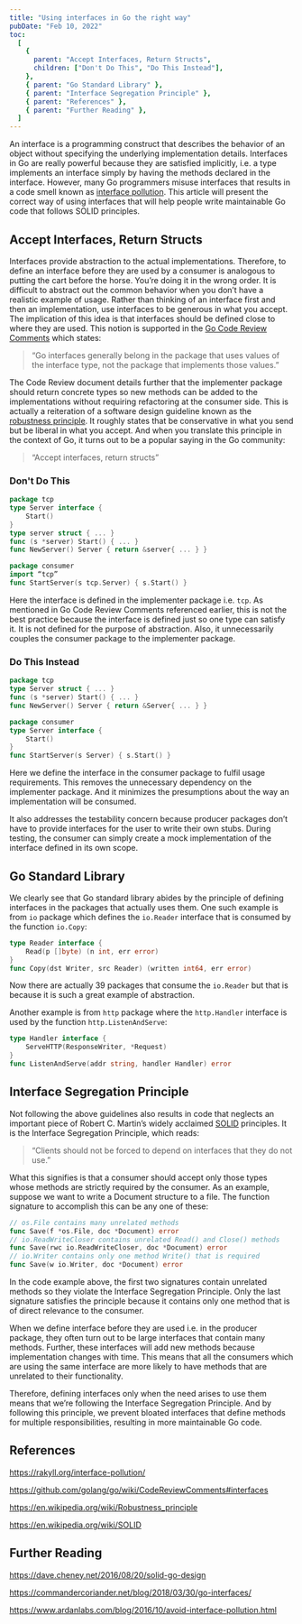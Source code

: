 ```yaml
---
title: "Using interfaces in Go the right way"
pubDate: "Feb 10, 2022"
toc:
  [
    {
      parent: "Accept Interfaces, Return Structs",
      children: ["Don't Do This", "Do This Instead"],
    },
    { parent: "Go Standard Library" },
    { parent: "Interface Segregation Principle" },
    { parent: "References" },
    { parent: "Further Reading" },
  ]
---
```


An interface is a programming construct that describes the behavior of an object without specifying the underlying implementation details. Interfaces in Go are really powerful because they are satisfied implicitly, i.e. a type implements an interface simply by having the methods declared in the interface. However, many Go programmers misuse interfaces that results in a code smell known as [interface pollution](https://rakyll.org/interface-pollution/). This article will present the correct way of using interfaces that will help people write maintainable Go code that follows SOLID principles.

## Accept Interfaces, Return Structs

Interfaces provide abstraction to the actual implementations. Therefore, to define an interface before they are used by a consumer is analogous to putting the cart before the horse. You’re doing it in the wrong order. It is difficult to abstract out the common behavior when you don’t have a realistic example of usage. Rather than thinking of an interface first and then an implementation, use interfaces to be generous in what you accept. The implication of this idea is that interfaces should be defined close to where they are used. This notion is supported in the [Go Code Review Comments](https://github.com/golang/go/wiki/CodeReviewComments#interfaces) which states:

> “Go interfaces generally belong in the package that uses values of the interface type, not the package that implements those values.”

The Code Review document details further that the implementer package should return concrete types so new methods can be added to the implementations without requiring refactoring at the consumer side. This is actually a reiteration of a software design guideline known as the [robustness principle](https://en.wikipedia.org/wiki/Robustness_principle). It roughly states that be conservative in what you send but be liberal in what you accept. And when you translate this principle in the context of Go, it turns out to be a popular saying in the Go community:

> “Accept interfaces, return structs”

### Don't Do This

```go
package tcp
type Server interface {
    Start()
}
type server struct { ... }
func (s *server) Start() { ... }
func NewServer() Server { return &server{ ... } }
```

```go
package consumer
import “tcp”
func StartServer(s tcp.Server) { s.Start() }
```

Here the interface is defined in the implementer package i.e. `tcp`. As mentioned in Go Code Review Comments referenced earlier, this is not the best practice because the interface is defined just so one type can satisfy it. It is not defined for the purpose of abstraction. Also, it unnecessarily couples the consumer package to the implementer package.

### Do This Instead

```go
package tcp
type Server struct { ... }
func (s *server) Start() { ... }
func NewServer() Server { return &Server{ ... } }
```

```go
package consumer
type Server interface {
    Start()
}
func StartServer(s Server) { s.Start() }
```

Here we define the interface in the consumer package to fulfil usage requirements. This removes the unnecessary dependency on the implementer package. And it minimizes the presumptions about the way an implementation will be consumed.

It also addresses the testability concern because producer packages don’t have to provide interfaces for the user to write their own stubs. During testing, the consumer can simply create a mock implementation of the interface defined in its own scope.

## Go Standard Library

We clearly see that Go standard library abides by the principle of defining interfaces in the packages that actually uses them. One such example is from `io` package which defines the `io.Reader` interface that is consumed by the function `io.Copy`:

```go
type Reader interface {
    Read(p []byte) (n int, err error)
}
func Copy(dst Writer, src Reader) (written int64, err error)
```

Now there are actually 39 packages that consume the `io.Reader` but that is because it is such a great example of abstraction.

Another example is from `http` package where the `http.Handler` interface is used by the function `http.ListenAndServe`:

```go
type Handler interface {
    ServeHTTP(ResponseWriter, *Request)
}
func ListenAndServe(addr string, handler Handler) error
```

## Interface Segregation Principle

Not following the above guidelines also results in code that neglects an important piece of Robert C. Martin’s widely acclaimed [SOLID](https://en.wikipedia.org/wiki/SOLID) principles. It is the Interface Segregation Principle, which reads:

> “Clients should not be forced to depend on interfaces that they do not use.”

What this signifies is that a consumer should accept only those types whose methods are strictly required by the consumer. As an example, suppose we want to write a Document structure to a file. The function signature to accomplish this can be any one of these:

```go
// os.File contains many unrelated methods
func Save(f *os.File, doc *Document) error
// io.ReadWriteCloser contains unrelated Read() and Close() methods
func Save(rwc io.ReadWriteCloser, doc *Document) error
// io.Writer contains only one method Write() that is required
func Save(w io.Writer, doc *Document) error
```

In the code example above, the first two signatures contain unrelated methods so they violate the Interface Segregation Principle. Only the last signature satisfies the principle because it contains only one method that is of direct relevance to the consumer.

When we define interface before they are used i.e. in the producer package, they often turn out to be large interfaces that contain many methods. Further, these interfaces will add new methods because implementation changes with time. This means that all the consumers which are using the same interface are more likely to have methods that are unrelated to their functionality.

Therefore, defining interfaces only when the need arises to use them means that we’re following the Interface Segregation Principle. And by following this principle, we prevent bloated interfaces that define methods for multiple responsibilities, resulting in more maintainable Go code.

## References

https://rakyll.org/interface-pollution/

https://github.com/golang/go/wiki/CodeReviewComments#interfaces

https://en.wikipedia.org/wiki/Robustness_principle

https://en.wikipedia.org/wiki/SOLID

## Further Reading

https://dave.cheney.net/2016/08/20/solid-go-design

https://commandercoriander.net/blog/2018/03/30/go-interfaces/

https://www.ardanlabs.com/blog/2016/10/avoid-interface-pollution.html
